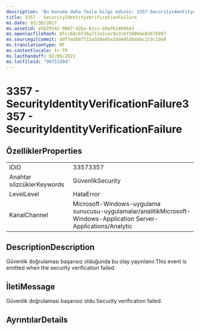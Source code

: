 ```yaml
---
description: 'Bu konuda daha fazla bilgi edinin: 3357-Securityıdentitydoğrulamaları Icationfailure'
title: 3357 - SecurityIdentityVerificationFailure
ms.date: 03/30/2017
ms.assetid: e5629542-9067-42ba-b1cc-e8af61484643
ms.openlocfilehash: 8fcc68cbf36a711a1cac9e2c6f5686be01076997
ms.sourcegitcommit: ddf7edb67715a5b9a45e3dd44536dabc153c1de0
ms.translationtype: MT
ms.contentlocale: tr-TR
ms.lasthandoff: 02/06/2021
ms.locfileid: "99753204"
---
```

# <a name="3357---securityidentityverificationfailure"></a><span data-ttu-id="3fe98-103">3357 - SecurityIdentityVerificationFailure</span><span class="sxs-lookup"><span data-stu-id="3fe98-103">3357 - SecurityIdentityVerificationFailure</span></span>

## <a name="properties"></a><span data-ttu-id="3fe98-104">Özellikler</span><span class="sxs-lookup"><span data-stu-id="3fe98-104">Properties</span></span>  
  
|||  
|-|-|  
|<span data-ttu-id="3fe98-105">ID</span><span class="sxs-lookup"><span data-stu-id="3fe98-105">ID</span></span>|<span data-ttu-id="3fe98-106">3357</span><span class="sxs-lookup"><span data-stu-id="3fe98-106">3357</span></span>|  
|<span data-ttu-id="3fe98-107">Anahtar sözcükler</span><span class="sxs-lookup"><span data-stu-id="3fe98-107">Keywords</span></span>|<span data-ttu-id="3fe98-108">Güvenlik</span><span class="sxs-lookup"><span data-stu-id="3fe98-108">Security</span></span>|  
|<span data-ttu-id="3fe98-109">Level</span><span class="sxs-lookup"><span data-stu-id="3fe98-109">Level</span></span>|<span data-ttu-id="3fe98-110">Hata</span><span class="sxs-lookup"><span data-stu-id="3fe98-110">Error</span></span>|  
|<span data-ttu-id="3fe98-111">Kanal</span><span class="sxs-lookup"><span data-stu-id="3fe98-111">Channel</span></span>|<span data-ttu-id="3fe98-112">Microsoft-Windows-uygulama sunucusu-uygulamalar/analitik</span><span class="sxs-lookup"><span data-stu-id="3fe98-112">Microsoft-Windows-Application Server-Applications/Analytic</span></span>|  
  
## <a name="description"></a><span data-ttu-id="3fe98-113">Description</span><span class="sxs-lookup"><span data-stu-id="3fe98-113">Description</span></span>  

 <span data-ttu-id="3fe98-114">Güvenlik doğrulaması başarısız olduğunda bu olay yayınlanır.</span><span class="sxs-lookup"><span data-stu-id="3fe98-114">This event is emitted when the security verification failed.</span></span>  
  
## <a name="message"></a><span data-ttu-id="3fe98-115">İleti</span><span class="sxs-lookup"><span data-stu-id="3fe98-115">Message</span></span>  

 <span data-ttu-id="3fe98-116">Güvenlik doğrulaması başarısız oldu.</span><span class="sxs-lookup"><span data-stu-id="3fe98-116">Security verification failed.</span></span>  
  
## <a name="details"></a><span data-ttu-id="3fe98-117">Ayrıntılar</span><span class="sxs-lookup"><span data-stu-id="3fe98-117">Details</span></span>
